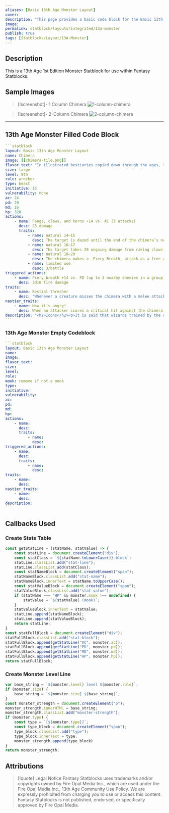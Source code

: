 ```yaml
---
aliases: [Basic 13th Age Monster Layout]
cover: 
description: "This page provides a basic code block for the Basic 13th Age Monster Layout included within Fantasy Statblocks."
image: 
permalink: statblock/layouts/integrated/13a-monster
publish: true
tags: [Statblocks/Layout/13A-Monster]
---
```


## Description

This is a 13th Age 1st Edition Monster Statblock for use within Fantasy Statblocks.

## Sample Images

> [!screenshot]- 1 Column Chimera
> ![1-column-chimera](https://github.com/javalent/fantasy-statblocks/blob/main/src/layouts/13th%20age/monster/examples/chimera-1-col.png?raw=true)


> [!screenshot]- 2-Column Chimera
> ![2-column-chimera](https://github.com/javalent/fantasy-statblocks/blob/main/src/layouts/13th%20age/monster/examples/chimera-2-cols.png?raw=true)

---

## 13th Age Monster Filled Code Block

````yaml
```statblock
layout: Basic 13th Age Monster Layout
name: Chimera
image: [[chimera-tile.png]]
flavor_text: "In illustrated bestiaries copied down through the ages, the three bodies of the chimera are merged neatly: lion, dragon, and goat. In reality, scales and hair, and hooves and claws all mingle in a chaotic form. No two chimeras are exactly alike, and most include modest portions of other beasts, as well as the standard three. Their distorted forms bring them pain. They take it out on everything else."
size: large
level: 9th
role: wrecker
type: beast
initiative: 15
vulnerability: none
ac: 24
pd: 20
md: 16
hp: 320
actions:
    - name: Fangs, claws, and horns +14 vs. AC (3 attacks)
      desc: 25 damage
      traits:
          - name: natural 14–15
            desc: The target is dazed until the end of the chimera’s next turn from a headbutt.
          - name: natural 16–17
            desc: The target takes 20 ongoing damage from raking claws.
          - name: natural 18–20
            desc: The chimera makes a _Fiery Breath_ attack as a free action.
          - name: limited use
            desc: 3/battle
triggered_actions:
    - name: Fiery breath +14 vs. PD (up to 3 nearby enemies in a group)
      desc: 3d10 fire damage
traits:
    - name: Bestial thresher
      desc: "Whenever a creature misses the chimera with a melee attack, the chimera’s multiple sharp bits deal 3d10 damage to that attacker."
nastier_traits:
    - name: Now it’s angry!
      desc: When an attacker scores a critical hit against the chimera and it survives, its attack rolls on its next turn deal the effects of the lower rolls as well as their own results; for example, a roll of 18–20 would daze the target and deal 20 ongoing damage as well as triggering fiery breath.
description: "<h2>Icons</h2><p>It is said that wizards trained by the original Wizard King treated the creation of their own unique chimera as a rite of passage. As a defender of the Empire, the Archmage obviously scorns such misguided uses of power. Of course, individual wizards acting on their own initiative might set out to prove that chimeras created according to the formulas of the Archmage are superior. Ahem.</p><p>In the present age, the iron-fisted forces of the Crusader and the Orc Lord feel no shame in indulging the chimera’s requirements for slaughter and torture.<p>"
```
````

### 13th Age Monster Empty Codeblock

````yaml
```statblock
layout: Basic 13th Age Monster Layout
name:
image:
flavor_text:
size:
level:
role:
mook: remove if not a mook
type:
initiative:
vulnerability:
ac:
pd:
md:
hp:
actions:
    - name:
      desc:
      traits:
          - name:
            desc:
triggered_actions:
    - name:
      desc:
      traits:
          - name:
            desc:
traits:
    - name:
      desc:
nastier_traits:
    - name:
      desc:
description:
```
````

## Callbacks Used

### Create Stats Table

```js
const getStatLine = (statName, statValue) => {
    const statLine = document.createElement("div");
    const statClass = `${statName.toLowerCase()}-block`;
    statLine.classList.add("stat-line");
    statLine.classList.add(statClass);
    const statNameBlock = document.createElement("span");
    statNameBlock.classList.add("stat-name");
    statNameBlock.innerText = statName.toUpperCase();
    const statValueBlock = document.createElement("span");
    statValueBlock.classList.add("stat-value");
    if (statName === "HP" && monster.mook !== undefined) {
        statValue = `${statValue} (mook)`;
    }
    statValueBlock.innerText = statValue;
    statLine.append(statNameBlock);
    statLine.append(statValueBlock);
    return statLine;
}
const statFullBlock = document.createElement("div");
statFullBlock.classList.add("stat-block");
statFullBlock.append(getStatLine("AC", monster.ac));
statFullBlock.append(getStatLine("PD", monster.pd));
statFullBlock.append(getStatLine("MD", monster.md));
statFullBlock.append(getStatLine("HP", monster.hp));
return statFullBlock;
```

### Create Monster Level Line

```js
var base_string = `${monster.level} level ${monster.role}`;
if (monster.size) {
    base_string = `${monster.size} ${base_string}`;
}
const monster_strength = document.createElement("p");
monster_strength.innerHTML = base_string;
monster_strength.classList.add("monster-strength");
if (monster.type) {
    const type = `[${monster.type}]`;
    const type_block = document.createElement("span");
    type_block.classList.add("type");
    type_block.innerText = type;
    monster_strength.append(type_block)
}
return monster_strength;
```

## Attributions

> [!quote] Legal Notice
> Fantasy Statblocks uses trademarks and/or copyrights owned by Fire Opal Media Inc., which are used under the Fire Opal Media Inc., 13th Age Community Use Policy.
> We are expressly prohibited from charging you to use or access this content. 
> Fantasy Statblocks is not published, endorsed, or specifically approved by Fire Opal Media.

